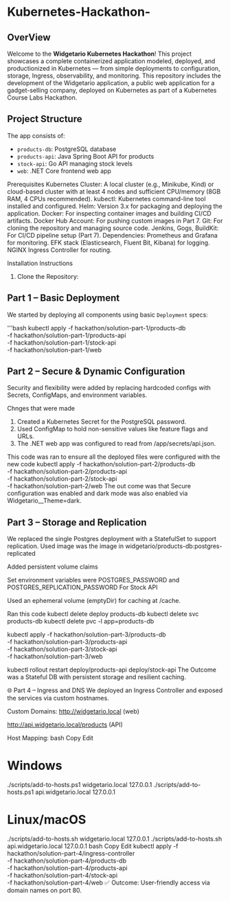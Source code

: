 # Kubernetes-Hackathon-

## OverView
Welcome to the **Widgetario Kubernetes Hackathon**! This project showcases a complete containerized application modeled, deployed, and productionized in Kubernetes — from simple deployments to configuration, storage, Ingress, observability, and monitoring.
This repository includes the development of the Widgetario application, a public web application for a gadget-selling company, deployed on Kubernetes as part of a Kubernetes Course Labs Hackathon.

##  Project Structure

The app consists of:

- `products-db`: PostgreSQL database
- `products-api`: Java Spring Boot API for products
- `stock-api`: Go API managing stock levels
- `web`: .NET Core frontend web app

Prerequisites
Kubernetes Cluster: A local cluster (e.g., Minikube, Kind) or cloud-based cluster with at least 4 nodes and sufficient CPU/memory (8GB RAM, 4 CPUs recommended).
kubectl: Kubernetes command-line tool installed and configured.
Helm: Version 3.x for packaging and deploying the application.
Docker: For inspecting container images and building CI/CD artifacts.
Docker Hub Account: For pushing custom images in Part 7.
Git: For cloning the repository and managing source code.
Jenkins, Gogs, BuildKit: For CI/CD pipeline setup (Part 7).
Dependencies:
Prometheus and Grafana for monitoring.
EFK stack (Elasticsearch, Fluent Bit, Kibana) for logging.
NGINX Ingress Controller for routing.

Installation Instructions
1. Clone the Repository:

## Part 1 – Basic Deployment

We started by deploying all components using basic `Deployment` specs:

'''bash 
kubectl apply -f hackathon/solution-part-1/products-db \
              -f hackathon/solution-part-1/products-api \
              -f hackathon/solution-part-1/stock-api \
              -f hackathon/solution-part-1/web

## Part 2 – Secure & Dynamic Configuration
Security and flexibility were added by replacing hardcoded configs with Secrets, ConfigMaps, and environment variables.

Chnges that were made
1. Created a Kubernetes Secret for the PostgreSQL password.
2. Used ConfigMap to hold non-sensitive values like feature flags and URLs.
3. The .NET web app was configured to read from /app/secrets/api.json.


This code was ran to ensure all the deployed files were configured with the new code
kubectl apply -f hackathon/solution-part-2/products-db \
              -f hackathon/solution-part-2/products-api \
              -f hackathon/solution-part-2/stock-api \
              -f hackathon/solution-part-2/web
The out come was that  Secure configuration was enabled and  dark mode was also enabled via Widgetario__Theme=dark.

 ## Part 3 – Storage and Replication

We replaced the single Postgres deployment with a StatefulSet to support replication.
Used image was the image in widgetario/products-db:postgres-replicated

Added persistent volume claims

Set environment variables were POSTGRES_PASSWORD and POSTGRES_REPLICATION_PASSWORD
For Stock API

Used an ephemeral volume (emptyDir) for caching at /cache.

Ran this code 
kubectl delete deploy products-db
kubectl delete svc products-db
kubectl delete pvc -l app=products-db

kubectl apply -f hackathon/solution-part-3/products-db \
              -f hackathon/solution-part-3/products-api \
              -f hackathon/solution-part-3/stock-api \
              -f hackathon/solution-part-3/web

kubectl rollout restart deploy/products-api deploy/stock-api
The  Outcome was a Stateful DB with persistent storage and resilient caching.

🌐 Part 4 – Ingress and DNS
We deployed an Ingress Controller and exposed the services via custom hostnames.

Custom Domains:
http://widgetario.local (web)

http://api.widgetario.local/products (API)

Host Mapping:
bash
Copy
Edit
# Windows
./scripts/add-to-hosts.ps1 widgetario.local 127.0.0.1
./scripts/add-to-hosts.ps1 api.widgetario.local 127.0.0.1

# Linux/macOS
./scripts/add-to-hosts.sh widgetario.local 127.0.0.1
./scripts/add-to-hosts.sh api.widgetario.local 127.0.0.1
bash
Copy
Edit
kubectl apply -f hackathon/solution-part-4/ingress-controller \
              -f hackathon/solution-part-4/products-db \
              -f hackathon/solution-part-4/products-api \
              -f hackathon/solution-part-4/stock-api \
              -f hackathon/solution-part-4/web
✅ Outcome: User-friendly access via domain names on port 80.
